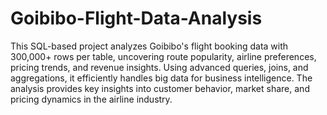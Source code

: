 # Goibibo-Flight-Data-Analysis
This SQL-based project analyzes Goibibo's flight booking data with 300,000+ rows per table, uncovering route popularity, airline preferences, pricing trends, and revenue insights. 
Using advanced queries, joins, and aggregations, it efficiently handles big data for business intelligence. 
The analysis provides key insights into customer behavior, market share, and pricing dynamics in the airline industry.
